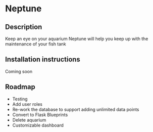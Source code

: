 # Neptune
## Description
Keep an eye on your aquarium
Neptune will help you keep up with the maintenance of your fish tank

## Installation instructions
Coming soon

## Roadmap
* Testing
* Add user roles
* Re-work the database to support adding unlimited data points
* Convert to Flask Blueprints
* Delete aquarium
* Customizable dashboard